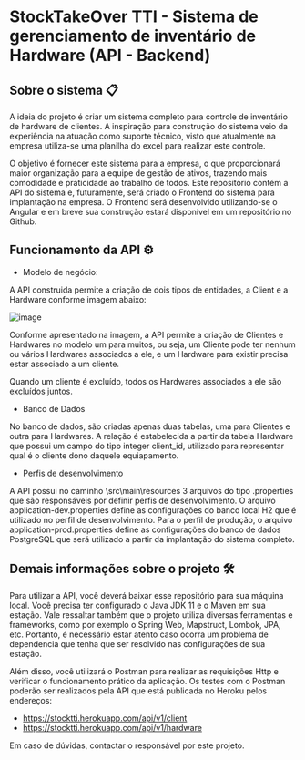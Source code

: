 # StockTakeOver TTI - Sistema de gerenciamento de inventário de Hardware (API - Backend)    

## Sobre o sistema 📋
 
A ideia do projeto é criar um sistema completo para controle de inventário de hardware de clientes. A inspiração para construção do sistema veio da experiência na atuação como suporte técnico, visto que atualmente na empresa utiliza-se uma planilha do excel para realizar este controle.

O objetivo é fornecer este sistema para a empresa, o que proporcionará maior organização para a equipe de gestão de ativos, trazendo mais comodidade e praticidade ao trabalho de todos. Este repositório contém a API do sistema e, futuramente, será criado o Frontend do sistema para implantação na empresa. O Frontend será desenvolvido utilizando-se o Angular e em breve sua construção estará disponível em um repositório no Github. 

## Funcionamento da API ⚙️

- Modelo de negócio: 

A API construida permite a criação de dois tipos de entidades, a Client e a Hardware conforme imagem abaixo:

![image](https://user-images.githubusercontent.com/32941370/126188474-3628b241-68b3-47aa-9ef5-8b1da692bbda.png)

Conforme apresentado na imagem, a API permite a criação de Clientes e Hardwares no modelo um para muitos, ou seja, um Cliente pode ter nenhum ou vários Hardwares associados a ele, e um Hardware para existir precisa estar associado a um cliente. 

Quando um cliente é excluído, todos os Hardwares associados a ele são excluídos juntos. 

- Banco de Dados

No banco de dados, são criadas apenas duas tabelas, uma para Clientes e outra para Hardwares. A relação é estabelecida a partir da tabela Hardware que possui um campo do tipo integer client_id, utilizado para representar qual é o cliente dono daquele equiapamento. 

- Perfis de desenvolvimento

A API possui no caminho \src\main\resources 3 arquivos do tipo .properties que são responsáveis por definir perfis de desenvolvimento. O arquivo application-dev.properties define as configurações do banco local H2 que é utilizado no perfil de desenvolvimento. Para o perfil de produção, o arquivo application-prod.properties define as configurações do banco de dados PostgreSQL que será utilizado a partir da implantação do sistema completo. 

## Demais informações sobre o projeto 🛠️ 

Para utilizar a API, você deverá baixar esse repositório para sua máquina local. Você precisa ter configurado o Java JDK 11 e o Maven em sua estação. Vale ressaltar também que o projeto utiliza diversas ferramentas e frameworks, como por exemplo o Spring Web, Mapstruct, Lombok, JPA, etc. Portanto, é necessário estar atento caso ocorra um problema de dependencia que tenha que ser resolvido nas configurações de sua estação.

Além disso, você utilizará o Postman para realizar as requisições Http e verificar o funcionamento prático da aplicação. Os testes com o Postman poderão ser realizados pela API que está publicada no Heroku pelos endereços:
- https://stocktti.herokuapp.com/api/v1/client
- https://stocktti.herokuapp.com/api/v1/hardware

Em caso de dúvidas, contactar o responsável por este projeto. 
